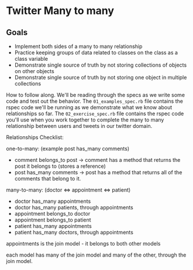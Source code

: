 # Twitter Many to many
## Goals
* Implement both sides of a many to many relationship
* Practice keeping groups of data related to classes on the class as a class variable
* Demonstrate single source of truth by not storing collections of objects on other objects
* Demonstrate single source of truth by not storing one object in multiple collections

How to follow along. We'll be reading through the specs as we write some code and test out the behavior. The `01_examples_spec.rb` file contains the rspec code we'll be running as we demonstrate what we know about relationships so far. The `02_exercise_spec.rb` file contains the rspec code you'll use when you work together to complete the many to many relationship between users and tweets in our twitter domain.

Relationships Checklist:

one-to-many: (example post has_many comments)
- comment belongs_to post -> comment has a method that returns the post it belongs to (stores a reference)
- post has_many comments -> post has a method that returns all of the comments that belong to it.

many-to-many: (doctor <=> appointment <=> patient)
- doctor has_many appointments
- doctor has_many patients, through appointments
- appointment belongs_to doctor
- appointment belongs_to patient 
- patient has_many appointments 
- patient has_many doctors, through appointments

appointments is the join model - it belongs to both other models

each model has many of the join model and many of the other, through the join model.